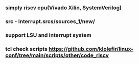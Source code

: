 ### simply riscv cpu(Vivado Xilin, SystemVerilog)
### src - Interrupt.srcs/sources_1/new/
### support LSU and interrupt system
### tcl check scripts https://github.com/klolefir/linux-conf/tree/main/scripts/other/code_riscv

